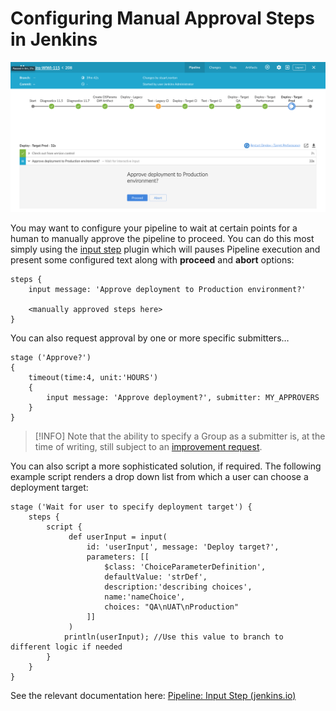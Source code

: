 # Configuring Manual Approval Steps in Jenkins

![](./attachments/image-20220622-025432.png)

You may want to configure your pipeline to wait at certain points for a human to manually approve the pipeline to proceed. You can do this most simply using the [input step](https://plugins.jenkins.io/pipeline-input-step/) plugin which will pauses Pipeline execution and present some configured text along with **proceed** and **abort** options:

```
steps {
    input message: 'Approve deployment to Production environment?'

    <manually approved steps here>
}
```

You can also request approval by one or more specific submitters…

```
stage ('Approve?')
{
    timeout(time:4, unit:'HOURS')
    {
        input message: 'Approve deployment?', submitter: MY_APPROVERS
    }
}
```

> [!INFO]
> Note that the ability to specify a Group as a submitter is, at the time of writing, still subject to an [improvement request](https://issues.jenkins.io/browse/JENKINS-27134?page=com.atlassian.jira.plugin.system.issuetabpanels%3Acomment-tabpanel&showAll=true).

You can also script a more sophisticated solution, if required. The following example script renders a drop down list from which a user can choose a deployment target:

```
stage ('Wait for user to specify deployment target') {
    steps {
        script {
             def userInput = input(
                 id: 'userInput', message: 'Deploy target?',
                 parameters: [[
                     $class: 'ChoiceParameterDefinition', 
                     defaultValue: 'strDef', 
                     description:'describing choices', 
                     name:'nameChoice', 
                     choices: "QA\nUAT\nProduction"
                 ]]
             )
            println(userInput); //Use this value to branch to different logic if needed
        }
    }
}
```

See the relevant documentation here: [Pipeline: Input Step (jenkins.io)](https://www.jenkins.io/doc/pipeline/steps/pipeline-input-step/)